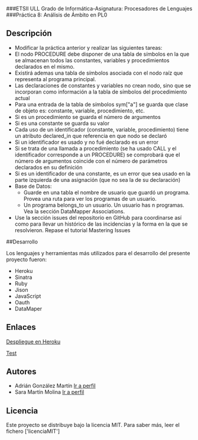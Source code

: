 ###ETSII ULL Grado de Informática-Asignatura: Procesadores de Lenguajes
###Práctica 8: Análisis de Ámbito en PL0

## Descripción
  * Modificar la práctica anterior y realizar las siguientes tareas:
  * El nodo PROCEDURE debe disponer de una tabla de símbolos en la que se almacenan todos las constantes, variables y procedimientos declarados en el mismo.
  * Existirá ademas una tabla de símbolos asociada con el nodo raíz que representa al programa principal.
  * Las declaraciones de constantes y variables no crean nodo, sino que se incorporan como información a la tabla de símbolos del procedimiento actual
  * Para una entrada de la tabla de símbolos sym["a"] se guarda que clase de objeto es: constante, variable, procedimiento, etc.
  * Si es un procedimiento se guarda el número de argumentos
  * Si es una constante se guarda su valor
  * Cada uso de un identificador (constante, variable, procedimiento) tiene un atributo declared_in que referencia en que nodo se declaró
  * Si un identificador es usado y no fué declarado es un error
  * Si se trata de una llamada a procedimiento (se ha usado CALL y el identificador corresponde a un PROCEDURE) se comprobará que el número de argumentos coincide con el número de parámetros declarados en su definición
  * Si es un identificador de una constante, es un error que sea usado en la parte izquierda de una asignación (que no sea la de su declaración)
  * Base de Datos:
    * Guarde en una tabla el nombre de usuario que guardó un programa. Provea una ruta para ver los programas de un usuario.
    * Un programa belongs_to un usuario. Un usuario has n programas. Vea la sección DataMapper Associations.
  * Use la sección issues del repositorio en GitHub para coordinarse así como para llevar un histórico de las incidencias y la forma en la que se resolvieron. Repase el tutorial Mastering Issues

##Desarrollo

Los lenguajes y herramientas más utilizados para el desarrollo del presente proyecto fueron: 

  * Heroku
  * Sinatra
  * Ruby
  * Jison
  * JavaScript
  * Oauth
  * DataMaper

## Enlaces

[Despliegue en Heroku](http://ambitopl0.herokuapp.com/)

[Test](http://ambitopl0.herokuapp.com/tests)

## Autores

  - Adrián González Martín [Ir a perfil](https://github.com/alu4073)
  - Sara Martín Molina [Ir a perfil](https://github.com/alu4102)

## Licencia

Este proyecto se distribuye bajo la licencia MIT. Para saber más, leer el fichero ['licenciaMIT']
